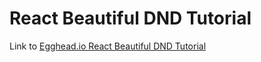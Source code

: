 # React Beautiful DND Tutorial
Link to [Egghead.io React Beautiful DND Tutorial](https://egghead.io/lessons/react-course-introduction-beautiful-and-accessible-drag-and-drop-with-react-beautiful-dnd)